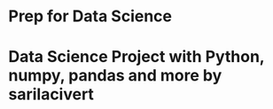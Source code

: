 # Prep for Data Science

# Data Science Project with Python, numpy, pandas and more by sarilacivert
